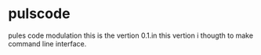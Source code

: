 # pulscode
pules code modulation 
this is the vertion 0.1.in this vertion i thougth to make command line 
interface. 